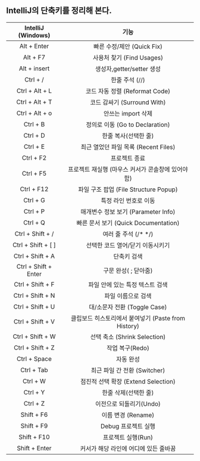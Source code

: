 ## IntelliJ의 단축키를 정리해 본다.

| IntelliJ (Windows)   | 기능                                                |
| :--------------------: | :---------------------------------------------------: |
| Alt + Enter          | 빠른 수정/제안 (Quick Fix)                          |
| Alt + F7             | 사용처 찾기 (Find Usages)                           |
| Alt + insert         | 생성자,getter/setter 생성                           |
| Ctrl + /             | 한줄 주석 (//)                                      |
| Ctrl + Alt + L       | 코드 자동 정렬 (Reformat Code)                      |
| Ctrl + Alt + T       | 코드 감싸기 (Surround With)                         |
| Ctrl + Alt + o       | 안쓰는 import 삭제                                  |
| Ctrl + B             | 정의로 이동 (Go to Declaration)                     |
| Ctrl + D             | 한줄 복사(선택한 줄)                                |
| Ctrl + E             | 최근 열었던 파일 목록 (Recent Files)                |
| Ctrl + F2            | 프로젝트 종료                                       |
| Ctrl + F5            | 프로젝트 재실행 (마우스 커서가 콘솔창에 있어야 함)  |
| Ctrl + F12           | 파일 구조 팝업 (File Structure Popup)               |
| Ctrl + G             | 특정 라인 번호로 이동                               |
| Ctrl + P             | 매개변수 정보 보기 (Parameter Info)                 |
| Ctrl + Q             | 빠른 문서 보기 (Quick Documentation)                |
| Ctrl + Shift + /     | 여러 줄 주석 (/\* \*/)                              |
| Ctrl + Shift + [ ]   | 선택한 코드 열어/닫기 이동시키기                    |
| Ctrl + Shift + A     | 단축키 검색                                         |
| Ctrl + Shift + Enter | 구문 완성( ; 닫아줌)                                |
| Ctrl + Shift + F     | 파일 안에 있는 특정 텍스트 검색                     |
| Ctrl + Shift + N     | 파일 이름으로 검색                                  |
| Ctrl + Shift + U     | 대/소문자 전환 (Toggle Case)                        |
| Ctrl + Shift + V     | 클립보드 히스토리에서 붙여넣기 (Paste from History) |
| Ctrl + Shift + W     | 선택 축소 (Shrink Selection)                        |
| Ctrl + Shift + Z     | 작업 복구(Redo)                                     |
| Ctrl + Space         | 자동 완성                                           |
| Ctrl + Tab           | 최근 파일 간 전환 (Switcher)                        |
| Ctrl + W             | 점진적 선택 확장 (Extend Selection)                 |
| Ctrl + Y             | 한줄 삭제(선택한 줄)                                |
| Ctrl + Z             | 이전으로 되돌리기(Undo)                             |
| Shift + F6           | 이름 변경 (Rename)                                  |
| Shift + F9           | Debug 프로젝트 실행                                 |
| Shift + F10          | 프로젝트 실행(Run)                                  |
| Shift + Enter        | 커서가 해당 라인에 어디에 있든 줄바꿈               |
